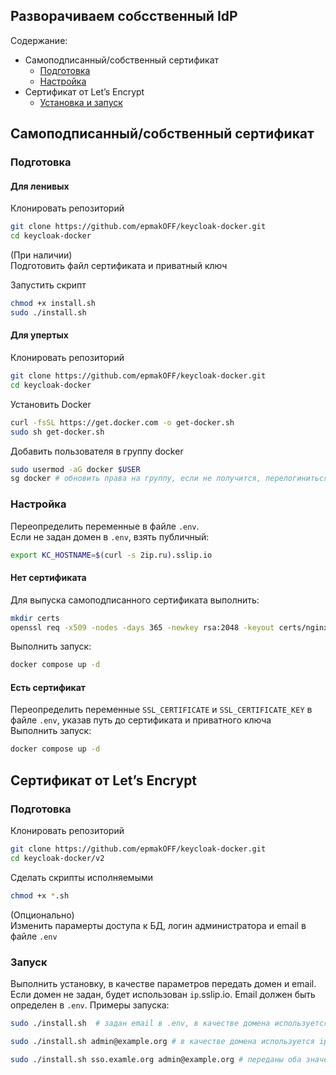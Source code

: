 ## Разворачиваем собсственный IdP
Содержание:  
* Самоподписанный/собственный сертификат  
    * [Подготовка](#preparing)
    * [Настройка](#tuning)  
* Сертификат от Let’s Encrypt
    * [Установка и запуск](#deploy)

## Самоподписанный/собственный сертификат  
### Подготовка <a id="preparing"/></a>
#### Для ленивых
Клонировать репозиторий
``` bash
git clone https://github.com/epmakOFF/keycloak-docker.git
cd keycloak-docker
```  
(При наличии)  
Подготовить файл сертификата и приватный ключ

Запустить скрипт
``` bash
chmod +x install.sh
sudo ./install.sh
```
#### Для упертых
Клонировать репозиторий
``` bash
git clone https://github.com/epmakOFF/keycloak-docker.git
cd keycloak-docker
```

Установить Docker
``` bash
curl -fsSL https://get.docker.com -o get-docker.sh  
sudo sh get-docker.sh
```

Добавить пользователя в группу docker
``` bash
sudo usermod -aG docker $USER
sg docker # обновить права на группу, если не получится, перелогиниться
```

### Настройка <a id="tuning"/></a>
Переопределить переменные в файле `.env`.  
Если не задан домен в `.env`, взять публичный:  
``` bash
export KC_HOSTNAME=$(curl -s 2ip.ru).sslip.io  
```

#### Нет сертификата  
Для выпуска самоподписанного сертификата выполнить:  
``` bash
mkdir certs
openssl req -x509 -nodes -days 365 -newkey rsa:2048 -keyout certs/nginx-selfsigned.key -out certs/nginx-selfsigned.crt -subj "/C=RU/ST=Moscow/L=Moscow/O=TestOrg/OU=IT/CN=$KC_HOSTNAME/emailAddress=it@$KC_HOSTNAME"
```

Выполнить запуск:
``` bash
docker compose up -d
```

#### Есть сертификат  
Переопределить переменные `SSL_CERTIFICATE` и `SSL_CERTIFICATE_KEY` в файле `.env`, указав путь до сертификата и приватного ключа  
Выполнить запуск:
``` bash
docker compose up -d
```


## Сертификат от Let’s Encrypt  
### Подготовка <a id="deploy"/></a>
Клонировать репозиторий
``` bash
git clone https://github.com/epmakOFF/keycloak-docker.git
cd keycloak-docker/v2
```

Сделать скрипты исполняемыми
``` bash
chmod +x *.sh
```
(Опционально)  
Изменить парамерты доступа к БД, логин администратора и email в файле `.env`

### Запуск  
Выполнить установку, в качестве параметров передать домен и email. Если домен не задан, будет использован `ip`.sslip.io. Email должен быть определен в `.env`. Примеры запуска:
``` bash
sudo ./install.sh  # задан email в .env, в качестве домена используется ip.sslip.io
```
``` bash
sudo ./install.sh admin@example.org # в качестве домена используется ip.sslip.io
```
``` bash
sudo ./install.sh sso.examle.org admin@example.org # переданы оба значения
```